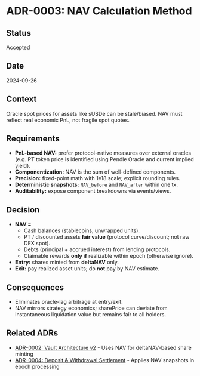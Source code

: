 # ADR-0003: NAV Calculation Method

## Status
Accepted

## Date
2024-09-26

## Context
Oracle spot prices for assets like sUSDe can be stale/biased. NAV must reflect real economic PnL, not fragile spot quotes.

## Requirements
- **PnL-based NAV:** prefer protocol-native measures over external oracles (e.g. PT token price is identified using Pendle Oracle and current implied yield).
- **Componentization:** NAV is the sum of well-defined components.
- **Precision:** fixed-point math with 1e18 scale; explicit rounding rules.
- **Deterministic snapshots:** `NAV_before` and `NAV_after` within one tx.
- **Auditability:** expose component breakdowns via events/views.

## Decision
- **NAV =**
    - Cash balances (stablecoins, unwrapped units).
    - PT / discounted assets **fair value** (protocol curve/discount; not raw DEX spot).
    - Debts (principal + accrued interest) from lending protocols.
    - Claimable rewards **only if** realizable within epoch (otherwise ignore).
- **Entry:** shares minted from **deltaNAV** only.
- **Exit:** pay realized asset units; do **not** pay by NAV estimate.

## Consequences
- Eliminates oracle-lag arbitrage at entry/exit.
- NAV mirrors strategy economics; sharePrice can deviate from instantaneous liquidation value but remains fair to all holders.

## Related ADRs
- [ADR-0002: Vault Architecture v2](0002-vault-architecture.md) - Uses NAV for deltaNAV-based share minting
- [ADR-0004: Deposit & Withdrawal Settlement](0004-deposit-withdrawal-settlement.md) - Applies NAV snapshots in epoch processing
